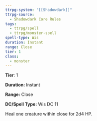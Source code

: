 ```yaml
---
ttrpg-system: "[[Shadowdark]]"
ttrpg-source:
  - Shadowdark Core Rules
tags:
  - ttrpg/spell
  - ttrpg/monster-spell
spell-type: Wis
duration: Instant
range: Close
tier: 1
class:
  - monster
---
```

**Tier**: 1

**Duration:** Instant

**Range:** Close

**DC/Spell Type:** Wis DC 11

Heal one creature within close for 2d4 HP.
